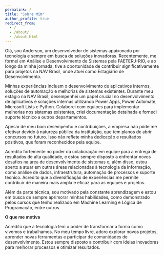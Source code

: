 ```yaml
---
permalink: /
title: "Sobre Mim"
author_profile: true
redirect_from: 
  - /
  - /about/
  - /about.html
---
```


Olá, sou Anderson, um desenvolvedor de sistemas apaixonado por tecnologia e sempre em busca de soluções inovadoras. Recentemente, me formei em Análise e Desenvolvimento de Sistemas pela FAETERJ-RIO, e ao longo da minha jornada, tive a oportunidade de contribuir significativamente para projetos na NAV Brasil, onde atuei como Estagiário de Desenvolvimento.

Minhas experiências incluem o desenvolvimento de aplicativos internos, soluções de automação e melhorias de sistemas existentes. Durante meu estágio na NAV Brasil, desempenhei um papel crucial no desenvolvimento de aplicativos e soluções internas utilizando Power Apps, Power Automate, Microsoft Lists e Python. Colaborei com equipes para implementar melhorias nos sistemas existentes, criei documentação detalhada e forneci suporte técnico a outros departamentos.

Apesar de meu bom desempenho e contribuições, a empresa não pôde me efetivar devido à natureza pública da instituição, que tem planos de abrir concursos no futuro. Isso não reflete minha dedicação e resultados positivos, que foram reconhecidos pela equipe.

Acredito fortemente no poder da colaboração em equipe para a entrega de resultados de alta qualidade, e estou sempre disposto a enfrentar novos desafios na área de desenvolvimento de sistemas e, além disso, estou aberto a atuar em outras áreas relacionadas à tecnologia da informação, como análise de dados, infraestrutura, automação de processos e suporte técnico. Acredito que a diversificação de experiências me permite contribuir de maneira mais ampla e eficaz para as equipes e projetos.

Além da parte técnica, sou motivado pela constante aprendizagem e estou em busca de sempre aprimorar minhas habilidades, como demonstrado pelos cursos que tenho realizado em Machine Learning e Lógica de Programação, entre outros.

**O que me motiva**

Acredito que a tecnologia tem o poder de transformar a forma como vivemos e trabalhamos. No meu tempo livre, adoro explorar novos projetos, aprender novas ferramentas e participar de comunidades de desenvolvimento. Estou sempre disposto a contribuir com ideias inovadoras para melhorar processos e otimizar resultados.
